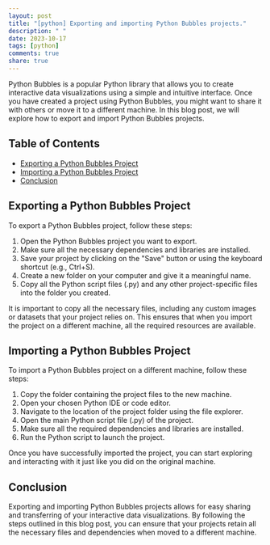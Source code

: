 ```yaml
---
layout: post
title: "[python] Exporting and importing Python Bubbles projects."
description: " "
date: 2023-10-17
tags: [python]
comments: true
share: true
---
```


Python Bubbles is a popular Python library that allows you to create interactive data visualizations using a simple and intuitive interface. Once you have created a project using Python Bubbles, you might want to share it with others or move it to a different machine. In this blog post, we will explore how to export and import Python Bubbles projects.

## Table of Contents
- [Exporting a Python Bubbles Project](#exporting-a-python-bubbles-project)
- [Importing a Python Bubbles Project](#importing-a-python-bubbles-project)
- [Conclusion](#conclusion)

## Exporting a Python Bubbles Project

To export a Python Bubbles project, follow these steps:

1. Open the Python Bubbles project you want to export.
2. Make sure all the necessary dependencies and libraries are installed.
3. Save your project by clicking on the "Save" button or using the keyboard shortcut (e.g., Ctrl+S).
4. Create a new folder on your computer and give it a meaningful name.
5. Copy all the Python script files (.py) and any other project-specific files into the folder you created.

It is important to copy all the necessary files, including any custom images or datasets that your project relies on. This ensures that when you import the project on a different machine, all the required resources are available.

## Importing a Python Bubbles Project

To import a Python Bubbles project on a different machine, follow these steps:

1. Copy the folder containing the project files to the new machine.
2. Open your chosen Python IDE or code editor.
3. Navigate to the location of the project folder using the file explorer.
4. Open the main Python script file (.py) of the project.
5. Make sure all the required dependencies and libraries are installed.
6. Run the Python script to launch the project.

Once you have successfully imported the project, you can start exploring and interacting with it just like you did on the original machine.

## Conclusion

Exporting and importing Python Bubbles projects allows for easy sharing and transferring of your interactive data visualizations. By following the steps outlined in this blog post, you can ensure that your projects retain all the necessary files and dependencies when moved to a different machine.